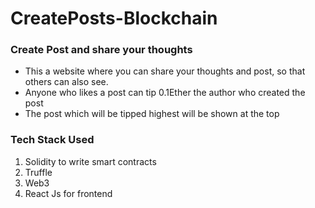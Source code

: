 # CreatePosts-Blockchain

<h3>Create Post and share your thoughts</h3>
<ul>
  <li>This a website where you can share your thoughts and post, so that others can also see.</li>
  <li>Anyone who likes a post can tip 0.1Ether the author who created the post</li>
  <li>The post which will be tipped highest will be shown at the top</li>
</ul>

<h3>Tech Stack Used</h3>
<ol>
  <li>Solidity to write smart contracts</li>
  <li>Truffle</li>
  <li>Web3</li>
  <li>React Js for frontend</li>
</ol>
  
